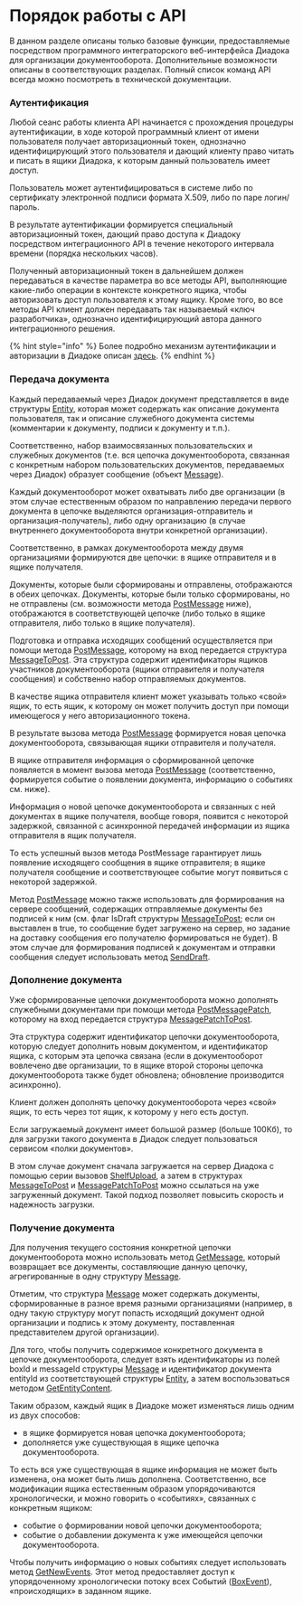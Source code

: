 # Порядок работы с API

В данном разделе описаны только базовые функции, предоставляемые посредством программного интеграторского веб-интерфейса Диадока для организации документооборота. Дополнительные возможности описаны в соответствующих разделах. Полный список команд API всегда можно посмотреть в технической документации.

### Аутентификация

Любой сеанс работы клиента API начинается с прохождения процедуры аутентификации, в ходе которой программный клиент от имени пользователя получает авторизационный токен, однозначно идентифицирующий этого пользователя и дающий клиенту право читать и писать в ящики Диадока, к которым данный пользователь имеет доступ.

Пользователь может аутентифицироваться в системе либо по сертификату электронной подписи формата X.509, либо по паре логин/пароль.

В результате аутентификации формируется специальный авторизационный токен, дающий право доступа к Диадоку посредством интеграционного API в течение некоторого интервала времени \(порядка нескольких часов\).

Полученный авторизационный токен в дальнейшем должен передаваться в качестве параметра во все методы API, выполняющие какие-либо операции в контексте конкретного ящика, чтобы авторизовать доступ пользователя к этому ящику. Кроме того, во все методы API клиент должен передавать так называемый «ключ разработчика», однозначно идентифицирующий автора данного интеграционного решения.

{% hint style="info" %}
Более подробно механизм аутентификации и авторизации в Диадоке описан [здесь](http://api-docs.diadoc.ru/ru/latest/Authorization.html).
{% endhint %}

### Передача документа

Каждый передаваемый через Диадок документ представляется в виде структуры [Entity](http://api-docs.diadoc.ru/ru/latest/proto/Entity%20message.html), которая может содержать как описание документа пользователя, так и описание служебного документа системы \(комментарии к документу, подписи к документу и т.п.\).

Соответственно, набор взаимосвязанных пользовательских и служебных документов \(т.е. вся цепочка документооборота, связанная с конкретным набором пользовательских документов, передаваемых через Диадок\) образует сообщение \(объект [Message](http://api-docs.diadoc.ru/ru/latest/proto/Message.html)\).

Каждый документооборот может охватывать либо две организации \(в этом случае естественным образом по направлению передачи первого документа в цепочке выделяются организация-отправитель и организация-получатель\), либо одну организацию \(в случае внутреннего документооборота внутри конкретной организации\).

Соответственно, в рамках документооборота между двумя организациями формируются две цепочки: в ящике отправителя и в ящике получателя.

Документы, которые были сформированы и отправлены, отображаются в обеих цепочках. Документы, которые были только сформированы, но не отправлены \(см. возможности метода [PostMessage](http://api-docs.diadoc.ru/ru/latest/http/PostMessage.html) ниже\), отображаются в соответствующей цепочке \(либо только в ящике отправителя, либо только в ящике получателя\).

Подготовка и отправка исходящих сообщений осуществляется при помощи метода [PostMessage](http://api-docs.diadoc.ru/ru/latest/http/PostMessage.html), которому на вход передается структура [MessageToPost](http://api-docs.diadoc.ru/ru/latest/proto/MessageToPost.html). Эта структура содержит идентификаторы ящиков участников документооборота \(ящики отправителя и получателя сообщения\) и собственно набор отправляемых документов.

В качестве ящика отправителя клиент может указывать только «свой» ящик, то есть ящик, к которому он может получить доступ при помощи имеющегося у него авторизационного токена.

В результате вызова метода [PostMessage](http://api-docs.diadoc.ru/ru/latest/http/PostMessage.html) формируется новая цепочка документооборота, связывающая ящики отправителя и получателя.

В ящике отправителя информация о сформированной цепочке появляется в момент вызова метода [PostMessage](http://api-docs.diadoc.ru/ru/latest/http/PostMessage.html) \(соответственно, формируется событие о появлении документа, информацию о событиях см. ниже\).

Информация о новой цепочке документооборота и связанных с ней документах в ящике получателя, вообще говоря, появится с некоторой задержкой, связанной с асинхронной передачей информации из ящика отправителя в ящик получателя.

То есть успешный вызов метода PostMessage гарантирует лишь появление исходящего сообщения в ящике отправителя; в ящике получателя сообщение и соответствующее событие могут появиться с некоторой задержкой.

Метод [PostMessage](http://api-docs.diadoc.ru/ru/latest/http/PostMessage.html) можно также использовать для формирования на сервере сообщений, содержащих отправляемые документы без подписей к ним \(см. флаг IsDraft структуры [MessageToPost](http://api-docs.diadoc.ru/ru/latest/proto/MessageToPost.html); если он выставлен в true, то сообщение будет загружено на сервер, но задание на доставку сообщения его получателю формироваться не будет\). В этом случае для формирования подписей к документам и отправки сообщения следует использовать метод [SendDraft](http://api-docs.diadoc.ru/ru/latest/http/SendDraft.html).

### Дополнение документа

Уже сформированные цепочки документооборота можно дополнять служебными документами при помощи метода [PostMessagePatch](http://api-docs.diadoc.ru/ru/latest/http/PostMessagePatch.html), которому на вход передается структура [MessagePatchToPost](http://api-docs.diadoc.ru/ru/latest/proto/MessagePatchToPost.html).

Эта структура содержит идентификатор цепочки документооборота, которую следует дополнить новым документом, и идентификатор ящика, с которым эта цепочка связана \(если в документооборот вовлечено две организации, то в ящике второй стороны цепочка документооборота также будет обновлена; обновление производится асинхронно\).

Клиент должен дополнять цепочку документооборота через «свой» ящик, то есть через тот ящик, к которому у него есть доступ.

Если загружаемый документ имеет большой размер \(больше 100Кб\), то для загрузки такого документа в Диадок следует пользоваться сервисом «полки документов».

В этом случае документ сначала загружается на сервер Диадока с помощью серии вызовов [ShelfUpload](http://api-docs.diadoc.ru/ru/latest/http/ShelfUpload.html), а затем в структурах [MessageToPost](http://api-docs.diadoc.ru/ru/latest/proto/MessageToPost.html) и [MessagePatchToPost](http://api-docs.diadoc.ru/ru/latest/proto/MessagePatchToPost.html) можно ссылаться на уже загруженный документ. Такой подход позволяет повысить скорость и надежность загрузки.

### Получение документа

Для получения текущего состояния конкретной цепочки документооборота можно использовать метод [GetMessage](http://api-docs.diadoc.ru/ru/latest/http/GetMessage.html), который возвращает все документы, составляющие данную цепочку, агрегированные в одну структуру [Message](http://api-docs.diadoc.ru/ru/latest/proto/Message.html).

Отметим, что структура [Message](http://api-docs.diadoc.ru/ru/latest/proto/Message.html) может содержать документы, сформированные в разное время разными организациями \(например, в одну такую структуру могут попасть исходящий документ одной организации и подпись к этому документу, поставленная представителем другой организации\).

Для того, чтобы получить содержимое конкретного документа в цепочке документооборота, следует взять идентификаторы из полей boxId и messageId структуры [Message](http://api-docs.diadoc.ru/ru/latest/proto/Message.html) и идентификатор документа entityId из соответствующей структуры [Entity](http://api-docs.diadoc.ru/ru/latest/proto/Entity%20message.html), а затем воспользоваться методом [GetEntityContent](http://api-docs.diadoc.ru/ru/latest/http/GetEntityContent.html).

Таким образом, каждый ящик в Диадоке может изменяться лишь одним из двух способов:

* в ящике формируется новая цепочка документооборота;
* дополняется уже существующая в ящике цепочка документооборота.

То есть вся уже существующая в ящике информация не может быть изменена, она может быть лишь дополнена. Соответственно, все модификации ящика естественным образом упорядочиваются хронологически, и можно говорить о «событиях», связанных с конкретным ящиком:

* событие о формировании новой цепочки документооборота;
* событие о добавлении документа к уже имеющейся цепочки документооборота.

Чтобы получить информацию о новых событиях следует использовать метод [GetNewEvents](http://api-docs.diadoc.ru/ru/latest/http/GetNewEvents.html). Этот метод предоставляет доступ к упорядоченному хронологически потоку всех Событий \([BoxEvent](http://api-docs.diadoc.ru/ru/latest/proto/BoxEvent.html)\), «происходящих» в заданном ящике.

